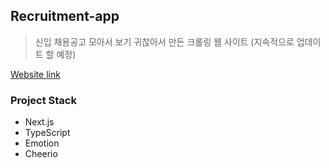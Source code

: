
## Recruitment-app

> 신입 채용공고 모아서 보기 귀찮아서 만든 크롤링 웹 사이트 (지속적으로 업데이트 할 예정)

<a target='_blank' href='https://nextjs-app-pi-lyart.vercel.app/'>Website link</a>

### Project Stack

- Next.js
- TypeScript
- Emotion
- Cheerio


